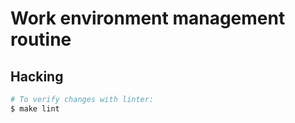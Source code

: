 # Work environment management routine

## Hacking
```bash
# To verify changes with linter:
$ make lint
```
